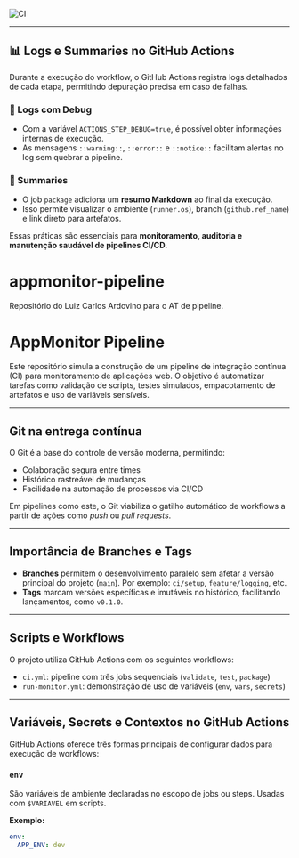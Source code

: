 ![CI](https://img.shields.io/github/actions/workflow/status/GameOfFront/appmonitor-pipeline/ci.yml?branch=main&label=CI%20Status)

---

## 📊 Logs e Summaries no GitHub Actions

Durante a execução do workflow, o GitHub Actions registra logs detalhados de cada etapa, permitindo depuração precisa em caso de falhas.

### 📁 Logs com Debug

- Com a variável `ACTIONS_STEP_DEBUG=true`, é possível obter informações internas de execução.
- As mensagens `::warning::`, `::error::` e `::notice::` facilitam alertas no log sem quebrar a pipeline.

### 🧾 Summaries

- O job `package` adiciona um **resumo Markdown** ao final da execução.
- Isso permite visualizar o ambiente (`runner.os`), branch (`github.ref_name`) e link direto para artefatos.

Essas práticas são essenciais para **monitoramento, auditoria e manutenção saudável de pipelines CI/CD.**



# appmonitor-pipeline
Repositório do Luiz Carlos Ardovino para o AT de pipeline.


# AppMonitor Pipeline

Este repositório simula a construção de um pipeline de integração contínua (CI) para monitoramento de aplicações web. O objetivo é automatizar tarefas como validação de scripts, testes simulados, empacotamento de artefatos e uso de variáveis sensíveis.

---

## Git na entrega contínua

O Git é a base do controle de versão moderna, permitindo:

- Colaboração segura entre times
- Histórico rastreável de mudanças
- Facilidade na automação de processos via CI/CD

Em pipelines como este, o Git viabiliza o gatilho automático de workflows a partir de ações como *push* ou *pull requests*.

---

## Importância de Branches e Tags

- **Branches** permitem o desenvolvimento paralelo sem afetar a versão principal do projeto (`main`). Por exemplo: `ci/setup`, `feature/logging`, etc.
- **Tags** marcam versões específicas e imutáveis no histórico, facilitando lançamentos, como `v0.1.0`.

---

## Scripts e Workflows

O projeto utiliza GitHub Actions com os seguintes workflows:

- `ci.yml`: pipeline com três jobs sequenciais (`validate`, `test`, `package`)
- `run-monitor.yml`: demonstração de uso de variáveis (`env`, `vars`, `secrets`)

---

## Variáveis, Secrets e Contextos no GitHub Actions

GitHub Actions oferece três formas principais de configurar dados para execução de workflows:

### `env`
São variáveis de ambiente declaradas no escopo de jobs ou steps. Usadas com `$VARIAVEL` em scripts.

**Exemplo:**
```yaml
env:
  APP_ENV: dev



